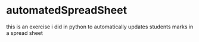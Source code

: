 # automatedSpreadSheet
this is an exercise i did in python to automatically updates students marks in a spread sheet
